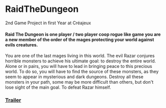 # RaidTheDungeon
2nd Game Project in first Year at Créajeux

#### Raid The Dungeon is one player / two player coop rogue like game you are a new member of the order of the mages protecting your world against evils creatures.
You are one of the last mages living in this world.
The evil Razar conjures horrible monsters to achieve his ultimate goal: to destroy the entire world. Alone or in pairs, you will have to lead in bringing peace to this precious world.
To do so, you will have to find the source of these monsters, as they seem to appear in mysterious and dark dungeons.
Destroy all these monsters in your path, some may be more difficult than others, but don't lose sight of the main goal.
To defeat Razar himself.

### [Trailer](https://www.youtube.com/watch?v=Z1CCCZI_Qwk)

